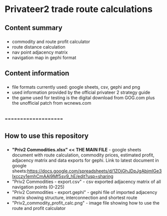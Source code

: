 # Privateer2 trade route calculations 
## Content summary
###
* commodity and route profit calculator
* route distance calculation
* nav point adjacency matrix
* navigation map in gephi format
##
## Content information
###
* file formats currently used: google sheets, csv, gephi and png
* used information provided by the official privateer 2 strategy guide
* the game used for testing is the digital download from GOG.com plus the unofficial patch from wcnews.com
## 
## -------------------
## How to use this repository
###
* **"Priv2 Commodities.xlsx" << THE MAIN FILE** - google sheets document with route calculation, commodity prices, estimated profit, adjacency matrix and data exports for gephi. Link to latest document in google sheets:https://docs.google.com/spreadsheets/d/1ZOjGhJDpJgAbjmIGe3Ixcczv1emhCmAAl9Mf5sv9_hE/edit?usp=sharing
* "Priv2 Commodities - export.csv" - csv exported adjacency matrix of all navigation points (0-225)
* "Priv2 Commodities - export.gephi" - gephi file of imported adjacency matrix showing structure, interconnection and shortest route
* "Priv2_commodity_profit_calc.png" - image file showing how to use the route and profit calculator
